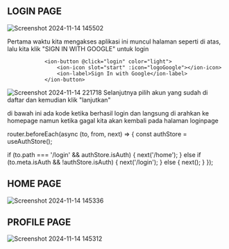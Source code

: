 ## LOGIN PAGE
![Screenshot 2024-11-14 145502](https://github.com/user-attachments/assets/8ffd150b-30bf-472a-84c9-b3f03dc23b57)

Pertama waktu kita mengakses aplikasi ini muncul halaman seperti di atas, lalu kita klik "SIGN IN WITH GOOGLE" untuk login 

<!-- Button Sign In -->
                <ion-button @click="login" color="light">
                    <ion-icon slot="start" :icon="logoGoogle"></ion-icon>
                    <ion-label>Sign In with Google</ion-label>
                </ion-button>

![Screenshot 2024-11-14 221718](https://github.com/user-attachments/assets/d95539d1-4c0a-44c3-bd1c-c577a85c546b)
Selanjutnya pilih akun yang sudah di daftar dan kemudian klik "lanjutkan"

di bawah  ini ada kode ketika berhasil login dan langsung di arahkan ke homepage namun ketika gagal kita akan kembali pada halaman loginpage

router.beforeEach(async (to, from, next) => {
  const authStore = useAuthStore();
  
  if (to.path === '/login' && authStore.isAuth) {
    next('/home');
  } else if (to.meta.isAuth && !authStore.isAuth) {
    next('/login');
  } else {
    next();
  }
});


## HOME PAGE 
![Screenshot 2024-11-14 145336](https://github.com/user-attachments/assets/ebaea531-9bc6-4bbc-93d1-6822ef3e4679)

## PROFILE PAGE
![Screenshot 2024-11-14 145312](https://github.com/user-attachments/assets/65268b49-8b88-43e7-acde-8e4e5043fa21)
